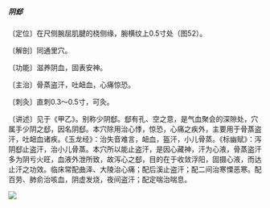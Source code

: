 ##### 阴郄

〔定位〕在尺侧腕屈肌腱的桡侧缘，腕横纹上0.5寸处（图52）。

〔解剖〕同通里穴。

〔功能〕滋养阴血，固表安神。

〔主治〕骨蒸盗汗，吐衄血，心痛惊恐。

〔刺灸〕直刺0.3～0.5寸，可灸。

〔讲述〕见于《甲乙》。别称少阴郄。郄有孔、空之意，是气血聚会的深隙处，穴属手少阴之郄，因名阴郄。本穴除用治心悸，惊恐，心痛之疾外，主要用于骨蒸盗汗，吐衄血诸疾。《玉龙经》：治失音难言，衄血，盔汗，小儿骨蒸。《标幽赋》：泻阴郄止盗汗，治小儿骨蒸。本穴所以能止盗汗，是因心藏神，汗为心液，骨蒸盗汗多为阴亏火旺，血液外泄所致，故泻心之郄，目的在于收敛浮阳，固摄心液，而达止汗之功效。临床常配曲泽、大陵治心痛；配后溪止盗汗；配二间治寒慄恶寒。配百劳、肺俞治咳血，阴虚发烧，夜间盗汗；配定喘治喘息。

![](img/图52.jpg)
